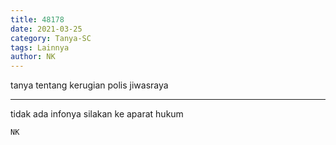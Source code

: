 ```yaml
---
title: 48178
date: 2021-03-25
category: Tanya-SC
tags: Lainnya
author: NK
---
```


tanya tentang kerugian polis jiwasraya

---

tidak ada infonya silakan ke aparat hukum

`NK`
